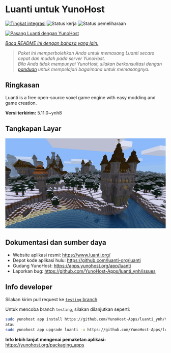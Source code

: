 <!--
N.B.: README ini dibuat secara otomatis oleh <https://github.com/YunoHost/apps/tree/master/tools/readme_generator>
Ini TIDAK boleh diedit dengan tangan.
-->

# Luanti untuk YunoHost

[![Tingkat integrasi](https://apps.yunohost.org/badge/integration/luanti)](https://ci-apps.yunohost.org/ci/apps/luanti/)
![Status kerja](https://apps.yunohost.org/badge/state/luanti)
![Status pemeliharaan](https://apps.yunohost.org/badge/maintained/luanti)

[![Pasang Luanti dengan YunoHost](https://install-app.yunohost.org/install-with-yunohost.svg)](https://install-app.yunohost.org/?app=luanti)

*[Baca README ini dengan bahasa yang lain.](./ALL_README.md)*

> *Paket ini memperbolehkan Anda untuk memasang Luanti secara cepat dan mudah pada server YunoHost.*  
> *Bila Anda tidak mempunyai YunoHost, silakan berkonsultasi dengan [panduan](https://yunohost.org/install) untuk mempelajari bagaimana untuk memasangnya.*

## Ringkasan

Luanti is a free open-source voxel game engine with easy modding and game creation.


**Versi terkirim:** 5.11.0~ynh8

## Tangkapan Layar

![Tangkapan Layar pada Luanti](./doc/screenshots/screenshot.jpg)

## Dokumentasi dan sumber daya

- Website aplikasi resmi: <https://www.luanti.org/>
- Depot kode aplikasi hulu: <https://github.com/luanti-org/luanti>
- Gudang YunoHost: <https://apps.yunohost.org/app/luanti>
- Laporkan bug: <https://github.com/YunoHost-Apps/luanti_ynh/issues>

## Info developer

Silakan kirim pull request ke [`testing` branch](https://github.com/YunoHost-Apps/luanti_ynh/tree/testing).

Untuk mencoba branch `testing`, silakan dilanjutkan seperti:

```bash
sudo yunohost app install https://github.com/YunoHost-Apps/luanti_ynh/tree/testing --debug
atau
sudo yunohost app upgrade luanti -u https://github.com/YunoHost-Apps/luanti_ynh/tree/testing --debug
```

**Info lebih lanjut mengenai pemaketan aplikasi:** <https://yunohost.org/packaging_apps>
